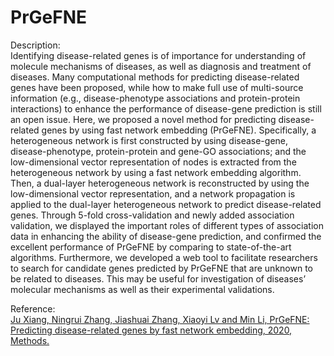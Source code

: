 # PrGeFNE

Description:  
Identifying disease-related genes is of importance for understanding of molecule mechanisms of diseases, as well as diagnosis and treatment of diseases. Many computational methods for predicting disease-related genes have been proposed, while how to make full use of multi-source information (e.g., disease-phenotype associations and protein-protein interactions) to enhance the performance of disease-gene prediction is still an open issue. Here, we proposed a novel method for predicting disease-related genes by using fast network embedding (PrGeFNE). Specifically, a heterogeneous network is first constructed by using disease-gene, disease-phenotype, protein-protein and gene-GO associations; and the low-dimensional vector representation of nodes is extracted from the heterogeneous network by using a fast network embedding algorithm. Then, a dual-layer heterogeneous network is reconstructed by using the low-dimensional vector representation, and a network propagation is applied to the dual-layer heterogeneous network to predict disease-related genes. Through 5-fold cross-validation and newly added association validation, we displayed the important roles of different types of association data in enhancing the ability of disease-gene prediction, and confirmed the excellent performance of PrGeFNE by comparing to state-of-the-art algorithms. Furthermore, we developed a web tool to facilitate researchers to search for candidate genes predicted by PrGeFNE that are unknown to be related to diseases. This may be useful for investigation of diseases’ molecular mechanisms as well as their experimental validations.  

Reference:  
[ Ju Xiang, Ningrui Zhang, Jiashuai Zhang, Xiaoyi Lv and Min Li, PrGeFNE: Predicting disease-related genes by fast network embedding, 2020, Methods.](https://www.sciencedirect.com/science/article/pii/S104620232030102X)

